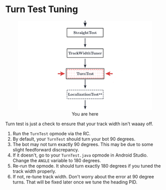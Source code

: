 # Turn Test Tuning

<figure align="center">
    <img src="./assets/you-are-here/YouAreHere-TurnTest-quarter.png">
    <figcaption class="mt-2 text-gray-600 text-center">You are here</figcaption>
</figure>

Turn test is just a check to ensure that your track width isn't waaay off.

1. Run the `TurnTest` opmode via the RC.
2. By default, your `TurnTest` should turn your bot 90 degrees.
3. The bot may not turn exactly 90 degrees. This may be due to some slight feedforward discrepancy.
4. If it doesn't, go to your `TurnTest.java` opmode in Android Studio. Change the `ANGLE` variable to 180 degrees.
5. Re-run the opmode. It should turn exactly 180 degrees if you tuned the track width properly.
6. If not, re-tune track width. Don't worry about the error at 90 degree turns. That will be fixed later once we tune the heading PID.
